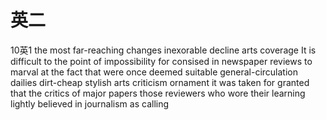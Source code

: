 # 英二

10英1
the most far-reaching changes 
inexorable decline 
arts coverage
It is difficult to the point of impossibility for 
consised in
newspaper reviews
to marval at the fact that 
were once deemed suitable
general-circulation dailies 
dirt-cheap
stylish arts criticism
ornament
it was taken for granted that
the critics of major papers 
those reviewers who wore their learning lightly
believed in journalism as calling
